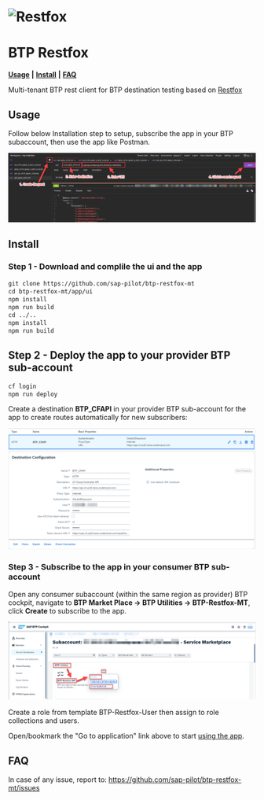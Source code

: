 # ![Restfox](https://raw.github.com/flawiddsouza/Restfox/main/packages/ui/public/pwa-192x192.png "Restfox")

# BTP Restfox

[**Usage**](#usage) **|** [**Install**](#install) **|** [**FAQ**](#faq) 


Multi-tenant BTP rest client for BTP destination testing based on [Restfox](https://github.com/flawiddsouza/Restfox)

## Usage

Follow below Installation step to setup, subscribe the app in your BTP subaccount, then use the app like Postman. 

<img src="doc/img/btp-restfox-quick-usage.png?raw=true">

## Install

### Step 1 - Download and complile the ui and the app 
```
git clone https://github.com/sap-pilot/btp-restfox-mt
cd btp-restfox-mt/app/ui
npm install
npm run build
cd ../..
npm install
npm run build
```

## Step 2 - Deploy the app to your provider BTP sub-account

```
cf login
npm run deploy
```

Create a destination **BTP_CFAPI** in your provider BTP sub-account for the app to create routes automatically for new subscribers:

<img src="doc/img/btp-restfox-cfapi.png?raw=true">

### Step 3 - Subscribe to the app in your consumer BTP sub-account

Open any consumer subaccount (within the same region as provider) BTP cockpit, navigate to **BTP Market Place -> BTP Utilities -> BTP-Restfox-MT**, click **Create** to subscribe to the app. 

<img src="doc/img/btp-restfox-subscription.png?raw=true">

Create a role from template BTP-Restfox-User then assign to role collections and users. 

Open/bookmark the "Go to application" link above to start [using the app](#usage). 

## FAQ

In case of any issue, report to: https://github.com/sap-pilot/btp-restfox-mt/issues